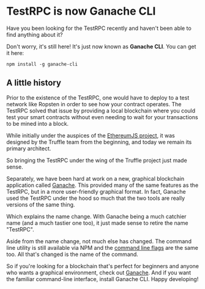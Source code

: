 # TestRPC is now Ganache CLI

Have you been looking for the TestRPC recently and haven't been able to find anything about it?

Don't worry, it's still here! It's just now known as **Ganache CLI**. You can get it here:

```shell
npm install -g ganache-cli
```

## A little history

Prior to the existence of the TestRPC, one would have to deploy to a test network like Ropsten in order to see how your contract operates. The TestRPC solved that issue by providing a local blockchain where you could test your smart contracts without even needing to wait for your transactions to be mined into a block. 

While initially under the auspices of the [EthereumJS project](https://github.com/ethereumjs/), it was designed by the Truffle team from the beginning, and today we remain its primary architect.

So bringing the TestRPC under the wing of the Truffle project just made sense.

Separately, we have been hard at work on a new, graphical blockchain application called [Ganache](/ganache). This provided many of the same features as the TestRPC, but in a more user-friendly graphical format. In fact, Ganache used the TestRPC under the hood so much that the two tools are really versions of the same thing.

Which explains the name change. With Ganache being a much catchier name (and a much tastier one too), it just made sense to retire the name "TestRPC".

Aside from the name change, not much else has changed. The command line utility is still available via NPM and the [command line flags](https://github.com/trufflesuite/ganache-cli/blob/master/README.md) are the same too. All that's changed is the name of the command.

So if you're looking for a blockchain that's perfect for beginners and anyone who wants a graphical environment, check out [Ganache](/ganache). And if you want the familiar command-line interface, install Ganache CLI. Happy developing!
